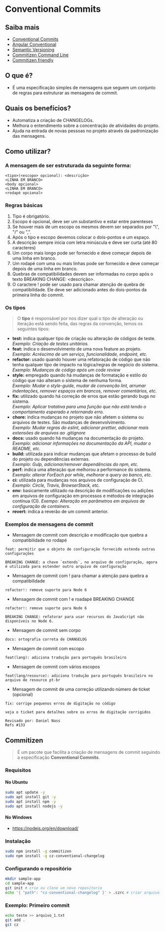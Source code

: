 # Conventional Commits
## Saiba mais
- [Conventional Commits](https://www.conventionalcommits.org/pt-br/v1.0.0/)
- [Angular Conventional](https://github.com/angular/angular/blob/22b96b9/CONTRIBUTING.md#-commit-message-guidelines)
- [Semantic Versioning](https://semver.org/lang/pt-BR/)
- [Commitizen Command Line](https://github.com/commitizen/cz-cli)
- [Commitizen friendly](http://commitizen.github.io/cz-cli/)

## O que é?
- É uma especificação simples de mensagens que seguem um conjunto de regras para estruturar as mensagens de commit.

## Quais os benefícios?
- Automatiza a criação de CHANGELOGs.
- Melhora o entendimento sobre a concentração de atividades do projeto.
- Ajuda na entrada de novas pessoas no projeto através da padronização das mensagens.

## Como utilizar?
### A mensagem de ser estruturada da seguinte forma:

```
<tipo>(<escopo> opcional): <descrição>
<LINHA EM BRANCO>
<body opcional>
<LINHA EM BRANCO>
<rodapé opcional>
```

### Regras básicas
1. Tipo é obrigatório.
2. Escopo é opcional, deve ser um substantivo e estar entre parenteses
3. Se houver mais de um escopo os mesmos devem ser separados por "\\", "/" ou ",".
4. Após o tipo e escopo devemos colocar o dois-pontos e um espaço.
5. A descrição sempre inicia com letra minúscula e deve ser curta (até 80 caracteres)
6. Um corpo mais longo pode ser fornecido e deve começar depois de uma linha em branco.
7. Um rodapé com uma ou mais linhas pode ser fornecido e deve começar depois de uma linha em branco.
8. Quebras de compatibilidades devem ser informadas no corpo após o texto BREAKING CHANGE: <descrição>.
9. O caractere ! pode ser usado para chamar atenção de quebra de compatibilidade. Ele deve ser adicionado antes do dois-pontos da primeira linha do commit.

### Os tipos
> O **tipo** é responsável por nos dizer qual o tipo de alteração ou iteração está sendo feita, das regras da convenção, temos os seguintes tipos:

- **test:** indica qualquer tipo de criação ou alteração de códigos de teste.<br>
_Exemplo: Criação de testes unitários._
- **feat:** indica o desenvolvimento de uma nova feature ao projeto.<br>
_Exemplo: Acréscimo de um serviço, funcionalidade, endpoint, etc._
- **refactor:** usado quando houver uma refatoração de código que não tenha qualquer tipo de impacto na lógica/regras de negócio do sistema.<br>
_Exemplo: Mudanças de código após um code review_
- **style:** empregado quando há mudanças de formatação e estilo do código que não alteram o sistema de nenhuma forma.<br>
_Exemplo: Mudar o style-guide, mudar de convenção lint, arrumar indentações, remover espaços em brancos, remover comentários, etc._
- **fix:** utilizado quando há correção de erros que estão gerando bugs no sistema.<br>
_Exemplo: Aplicar tratativa para uma função que não está tendo o comportamento esperado e retornando erro._
- **chore:** indica mudanças no projeto que não afetem o sistema ou arquivos de testes. São mudanças de desenvolvimento.<br>
_Exemplo: Mudar regras do eslint, adicionar prettier, adicionar mais extensões de arquivos ao .gitignore_
- **docs:** usado quando há mudanças na documentação do projeto.<br>
_Exemplo: adicionar informações na documentação da API, mudar o README, etc._
- **build:** utilizada para indicar mudanças que afetam o processo de build do projeto ou dependências externas.<br>
_Exemplo: Gulp, adicionar/remover dependências do npm, etc._
- **perf:** indica uma alteração que melhorou a performance do sistema.<br>
_Exemplo: alterar ForEach por while, melhorar a query ao banco, etc._
- **ci:** utilizada para mudanças nos arquivos de configuração de CI.<br>
_Exemplo: Circle, Travis, BrowserStack, etc._
- **env:** basicamente utilizado na descrição de modificações ou adições em arquivos de configuração em processos e métodos de integração contínua (CI).
_Exempo: Alteração em parâmetros em arquivos de configuração de containers._
- **revert:** indica a reverão de um commit anterior.<br>

### Exemplos de mensagens de commit

- Mensagem de commit com descrição e modificação que quebra a compatibilidade no rodapé
```
feat: permitir que o objeto de configuração fornecido estenda outras configurações

BREAKING CHANGE: a chave `extends`, no arquivo de configuração, agora é utilizada para estender outro arquivo de configuração
```

- Mensagem de commit com ! para chamar a atenção para quebra a compatibilidade
```
refactor!: remove suporte para Node 6
```

- Mensagem de commit com ! e roadapé BREAKING CHANGE
```
refactor!: remove suporte para Node 6

BREAKING CHANGE: refatorar para usar recursos do JavaScript não disponíveis no Node 6.
```

- Mensagem de commit sem corpo
```
docs: ortografia correta de CHANGELOG
```

- Mensagem de commit com escopo
```
feat(lang): adiciona tradução para português brasileiro
```

- Mensagem de commit com vários escopos
```
feat(lang/resource): adiciona tradução para português brasileiro no arquivo de resource pt-br
```

- Mensagem de commit de uma correção utilizando número de ticket (opcional)
```
fix: corrige pequenos erros de digitação no código

veja o ticket para detalhes sobre os erros de digitação corrigidos

Revisado por: Daniel Nass
Refs #133
```

## Commitizen
> É um pacote que facilita a criação de mensagens de commit seguindo a especificação **Conventional Commits**.

### Requisitos
#### No Ubuntu
```sh
sudo apt update -y
sudo apt install git -y
sudo apt install npm -y
sudo apt install nodejs -y
```
#### No Windows
- https://nodejs.org/en/download/

### Instalação
```sh
sudo npm install -g commitizen
sudo npm install -g cz-conventional-changelog
```

### Configurando o repositório
```sh
mkdir sample-app
cd sample-app
git init # crie ou clone um novo repositorio
echo '{ "path": "cz-conventional-changelog" }' > .czrc # criar arquivo na raiz do projeto
```

### Exemplo: Primeiro commit
```sh
echo teste >> arquivo_1.txt
git add .
git cz
```
